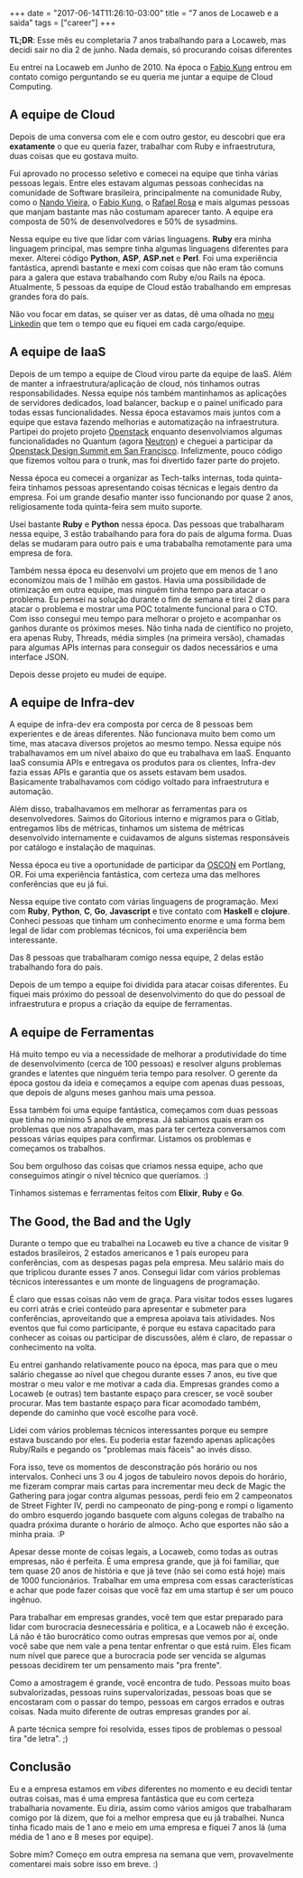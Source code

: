 +++
date = "2017-06-14T11:26:10-03:00"
title = "7 anos de Locaweb e a saida"
tags = ["career"]
+++

**TL;DR**: Esse mês eu completaria 7 anos trabalhando para a Locaweb, mas decidi
sair no dia 2 de junho. Nada demais, só procurando coisas diferentes

Eu entrei na Locaweb em Junho de 2010. Na época
o [Fabio Kung](https://fabiokung.com/) entrou em contato comigo perguntando se
eu queria me juntar a equipe de Cloud Computing.

## A equipe de Cloud

Depois de uma conversa com ele e com outro gestor, eu descobri que era
**exatamente** o que eu queria fazer, trabalhar com Ruby e infraestrutura, duas
coisas que eu gostava muito.

Fui aprovado no processo seletivo e comecei na equipe que tinha várias pessoas
legais. Entre eles estavam algumas pessoas conhecidas na comunidade de Software
brasileira, principalmente na comunidade Ruby, como
o [Nando Vieira](https://nandovieira.com),
o [Fabio Kung](https://fabiokung.com),
o [Rafael Rosa](https://twitter.com/rafaelrosafu) e mais algumas pessoas que
manjam bastante mas não costumam aparecer tanto. A equipe era composta de 50% de
desenvolvedores e 50% de sysadmins.

Nessa equipe eu tive que lidar com várias linguagens. **Ruby** era minha linguagem
principal, mas sempre tinha algumas linguagens diferentes para mexer. Alterei
código **Python**, **ASP**, **ASP.net** e **Perl**. Foi uma experiência fantástica, aprendi
bastante e mexi com coisas que não eram tão comuns para a galera que estava
trabalhando com Ruby e/ou Rails na época. Atualmente, 5 pessoas da equipe de
Cloud estão trabalhando em empresas grandes fora do país.

Não vou focar em datas, se quiser ver as datas, dê uma olhada
no [meu Linkedin](https://www.linkedin.com/in/willianmolinari/) que tem o tempo
que eu fiquei em cada cargo/equipe.

## A equipe de IaaS

Depois de um tempo a equipe de Cloud virou parte da equipe de IaaS. Além de
manter a infraestrutura/aplicação de cloud, nós tinhamos outras
responsabilidades. Nessa equipe nós também mantinhamos as aplicações de
servidores dedicados, load balancer, backup e o painel unificado para todas
essas funcionalidades. Nessa época estavamos mais juntos com a equipe que estava
fazendo melhorias e automatização na infraestrutura. Partipei do projeto
projeto [Openstack](https://www.openstack.org/) enquanto desenvolviamos algumas
funcionalidades no Quantum
(agora [Neutron](https://github.com/openstack/neutron)) e cheguei a participar
da
[Openstack Design Summit em San Francisco](https://wiki.openstack.org/wiki/Design_Summit/Folsom). Infelizmente,
pouco código que fizemos voltou para o trunk, mas foi divertido fazer parte do
projeto.

Nessa época eu comecei a organizar as Tech-talks internas, toda quinta-feira
tinhamos pessoas apresentando coisas técnicas e legais dentro da empresa. Foi um
grande desafio manter isso funcionando por quase 2 anos, religiosamente toda
quinta-feira sem muito suporte.

Usei bastante **Ruby** e **Python** nessa época. Das pessoas que trabalharam
nessa equipe, 3 estão trabalhando para fora do país de alguma forma. Duas delas
se mudaram para outro país e uma trababalha remotamente para uma empresa de
fora.

Também nessa época eu desenvolvi um projeto que em menos de 1 ano economizou
mais de 1 milhão em gastos. Havia uma possibilidade de otimização em outra
equipe, mas ninguém tinha tempo para atacar o problema. Eu pensei na solução
durante o fim de semana e tirei 2 dias para atacar o problema e mostrar uma POC
totalmente funcional para o CTO. Com isso consegui meu tempo para melhorar o
projeto e acompanhar os ganhos durante os próximos meses. Não tinha nada de
científico no projeto, era apenas Ruby, Threads, média simples (na primeira
versão), chamadas para algumas APIs internas para conseguir os dados necessários
e uma interface JSON.

Depois desse projeto eu mudei de equipe.

## A equipe de Infra-dev

A equipe de infra-dev era composta por cerca de 8 pessoas bem experientes e de
áreas diferentes. Não funcionava muito bem como um time, mas atacava diversos
projetos ao mesmo tempo. Nessa equipe nós trabalhavamos em um nível abaixo do
que eu trabalhava em IaaS. Enquanto IaaS consumia APIs e entregava os produtos
para os clientes, Infra-dev fazia essas APIs e garantia que os assets estavam
bem usados. Basicamente trabalhavamos com código voltado para infraestrutura e
automação.

Além disso, trabalhavamos em melhorar as ferramentas para os
desenvolvedores. Saimos do Gitorious interno e migramos para o Gitlab,
entregamos libs de métricas, tinhamos um sistema de métricas desenvolvido
internamente e cuidavamos de alguns sistemas responsáveis por catálogo e
instalação de maquinas.

Nessa época eu tive a oportunidade de participar
da [OSCON](https://conferences.oreilly.com/oscon) em Portlang, OR. Foi uma
experiência fantástica, com certeza uma das melhores conferências que eu já fui.

Nessa equipe tive contato com várias linguagens de programação. Mexi com
**Ruby**, **Python**, **C**, **Go**, **Javascript** e tive contato com
**Haskell** e **clojure**. Conheci pessoas que tinham um conhecimento enorme e
uma forma bem legal de lidar com problemas técnicos, foi uma experiência bem
interessante.

Das 8 pessoas que trabalharam comigo nessa equipe, 2 delas estão trabalhando
fora do país.

Depois de um tempo a equipe foi dividida para atacar coisas diferentes. Eu
fiquei mais próximo do pessoal de desenvolvimento do que do pessoal de
infraestrutura e propus a criação da equipe de ferramentas.

## A equipe de Ferramentas

Há muito tempo eu via a necessidade de melhorar a produtividade do time de
desenvolvimento (cerca de 100 pessoas) e resolver alguns problemas grandes e
latentes que ninguém teria tempo para resolver. O gerente da época gostou da
ideia e começamos a equipe com apenas duas pessoas, que depois de alguns meses
ganhou mais uma pessoa.

Essa também foi uma equipe fantástica, começamos com duas pessoas que tinha no
mínimo 5 anos de empresa. Já sabiamos quais eram os problemas que nos
atrapalhavam, mas para ter certeza conversamos com pessoas várias equipes para
confirmar. Listamos os problemas e começamos os trabalhos.

Sou bem orgulhoso das coisas que criamos nessa equipe, acho que conseguimos
atingir o nível técnico que queríamos. :)

Tinhamos sistemas e ferramentas feitos com **Elixir**, **Ruby** e **Go**.

## The Good, the Bad and the Ugly

Durante o tempo que eu trabalhei na Locaweb eu tive a chance de visitar 9
estados brasileiros, 2 estados americanos e 1 país europeu para conferências,
com as despesas pagas pela empresa. Meu salário mais do que triplicou durante
esses 7 anos. Consegui lidar com vários problemas técnicos interessantes e um
monte de linguagens de programação.

É claro que essas coisas não vem de graça. Para visitar todos esses lugares eu
corri atrás e criei conteúdo para apresentar e submeter para conferências,
aproveitando que a empresa apoiava tais atividades. Nos eventos que fui como
participante, é porque eu estava capacitado para conhecer as coisas ou
participar de discussões, além é claro, de repassar o conhecimento na volta.

Eu entrei ganhando relativamente pouco na época, mas para que o meu salário
chegasse ao nível que chegou durante esses 7 anos, eu tive que mostrar o meu
valor e me motivar a cada dia. Empresas grandes como a Locaweb (e outras) tem
bastante espaço para crescer, se você souber procurar. Mas tem bastante espaço
para ficar acomodado também, depende do caminho que você escolhe para você.

Lidei com vários problemas técnicos interessantes porque eu sempre estava
buscando por eles. Eu poderia estar fazendo apenas aplicações Ruby/Rails e
pegando os "problemas mais fáceis" ao invés disso.

Fora isso, teve os momentos de desconstração pós horário ou nos
intervalos. Conheci uns 3 ou 4 jogos de tabuleiro novos depois do horário, me
fizeram comprar mais cartas para incrementar meu deck de Magic the Gathering
para jogar contra algumas pessoas, perdi feio em 2 campeonatos de Street Fighter
IV, perdi no campeonato de ping-pong e rompi o ligamento do ombro esquerdo
jogando basquete com alguns colegas de trabalho na quadra próxima durante o
horário de almoço. Acho que esportes não são a minha praia. :P

Apesar desse monte de coisas legais, a Locaweb, como todas as outras empresas,
não é perfeita. É uma empresa grande, que já foi familiar, que tem quase 20 anos
de história e que já teve (não sei como está hoje) mais de 1000
funcionários. Trabalhar em uma empresa com essas características e achar que
pode fazer coisas que você faz em uma startup é ser um pouco ingênuo.

Para trabalhar em empresas grandes, você tem que estar preparado para lidar com
burocracia desnecessária e politica, e a Locaweb não é exceção. Lá não é tão
burocrático como outras empresas que vemos por aí, onde você sabe que nem vale a
pena tentar enfrentar o que está ruim. Eles ficam num nível que parece que a
burocracia pode ser vencida se algumas pessoas decidirem ter um pensamento mais
"pra frente".

Como a amostragem é grande, você encontra de tudo. Pessoas muito boas
subvalorizadas, pessoas ruins supervalorizadas, pessoas boas que se encostaram
com o passar do tempo, pessoas em cargos errados e outras coisas. Nada muito
diferente de outras empresas grandes por aí.

A parte técnica sempre foi resolvida, esses tipos de problemas o pessoal tira
"de letra". ;)

## Conclusão

Eu e a empresa estamos em _vibes_ diferentes no momento e eu decidi tentar
outras coisas, mas é uma empresa fantástica que eu com certeza trabalharia
novamente. Eu diria, assim como vários amigos que trabalharam comigo por lá
dizem, que foi a melhor empresa que eu já trabalhei. Nunca tinha ficado mais de
1 ano e meio em uma empresa e fiquei 7 anos lá (uma média de 1 ano e 8 meses por
equipe).

Sobre mim? Começo em outra empresa na semana que vem, provavelmente comentarei
mais sobre isso em breve. :)
